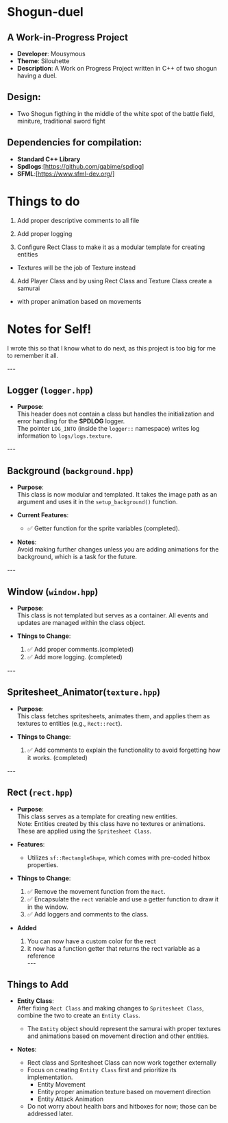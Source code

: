 # Shogun-duel

## A Work-in-Progress Project

- **Developer**: Mousymous<br>
- **Theme**: Silouhette<br>
- **Description**:    A Work on Progress Project written in C++ of two shogun having a duel.<br>

## Design:

- Two Shogun figthing in the middle of the white spot of the battle field, miniture, traditional sword fight

## Dependencies for compilation:

- **Standard C++ Library**<br>
- **Spdlogs**:[https://github.com/gabime/spdlog]<br>
- **SFML**:[https://www.sfml-dev.org/]<br>

# Things to do

1. Add proper descriptive comments to all file<br>
2. Add proper logging<br>

3. Configure Rect Class to make it as a modular template for creating entities<br>
  - Textures will be the job of Texture instead<br>
4. Add Player Class and by using Rect Class and Texture Class create a samurai<br>
  - with proper animation based on movements

# Notes for Self!<br>

I wrote this so that I know what to do next, as this project is too big for me to remember it all.<br>

---<br>

## Logger (`logger.hpp`)<br>

- **Purpose**:<br>
  This header does not contain a class but handles the initialization and error handling for the **SPDLOG** logger.<br>
  The pointer `LOG_INTO` (inside the `logger::` namespace) writes log information to `logs/logs.texture`.<br>

---<br>

## Background (`background.hpp`)<br>

- **Purpose**:<br>
  This class is now modular and templated. It takes the image path as an argument and uses it in the `setup_background()` function.<br>

- **Current Features**:<br>
  - ✅ Getter function for the sprite variables (completed).<br>

- **Notes**:<br>
  Avoid making further changes unless you are adding animations for the background, which is a task for the future.<br>

---<br>

## Window (`window.hpp`)<br>

- **Purpose**:<br>
  This class is not templated but serves as a container. All events and updates are managed within the class object.<br>

- **Things to Change**:<br>
  1. ✅ Add proper comments.(completed)<br>
  2. ✅ Add more logging. (completed)<br>

---<br>

## Spritesheet_Animator(`texture.hpp`)<br>

- **Purpose**:<br>
  This class fetches spritesheets, animates them, and applies them as textures to entities (e.g., `Rect::rect`).<br>

- **Things to Change**:<br>
  1. ✅ Add comments to explain the functionality to avoid forgetting how it works. (completed)<br>

---<br>

## Rect (`rect.hpp`)<br>

- **Purpose**:<br>
  This class serves as a template for creating new entities.<br>
  Note: Entities created by this class have no textures or animations. These are applied using the `Spritesheet Class`.<br>

- **Features**:<br>
  - Utilizes `sf::RectangleShape`, which comes with pre-coded hitbox properties.<br>

- **Things to Change**:<br>
  1. ✅ Remove the movement function from the `Rect`.<br>
  2. ✅ Encapsulate the `rect` variable and use a getter function to draw it in the window.<br>
  3. ✅ Add loggers and comments to the class.<br>

- **Added**
  1. You can now have a custom color for the rect<br>
  2. it now has a function getter that returns the rect variable as a reference<br>
---<br>

## Things to Add<br>

- **Entity Class**:<br>
  After fixing `Rect Class` and making changes to `Spritesheet Class`, combine the two to create an `Entity Class`.<br>
  - The `Entity` object should represent the samurai with proper textures and animations based on movement direction and other entities.<br>

- **Notes**:<br>
  - Rect class and Spritesheet Class can now work together externally<br>
  - Focus on creating `Entity Class` first and prioritize its implementation.<br>
    - Entity Movement<br>
    - Entity proper animation texture based on movement direction<br>
    - Entity Attack Animation<br>
  - Do not worry about health bars and hitboxes for now; those can be addressed later.<br>
